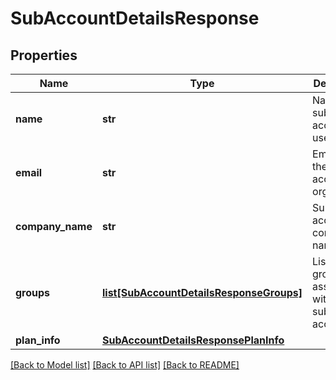 # SubAccountDetailsResponse

## Properties
Name | Type | Description | Notes
------------ | ------------- | ------------- | -------------
**name** | **str** | Name of the sub-account user | [optional] 
**email** | **str** | Email id of the sub-account organization | [optional] 
**company_name** | **str** | Sub-account company name | [optional] 
**groups** | [**list[SubAccountDetailsResponseGroups]**](SubAccountDetailsResponseGroups.md) | List of group(s) associated with the sub-account | [optional] 
**plan_info** | [**SubAccountDetailsResponsePlanInfo**](SubAccountDetailsResponsePlanInfo.md) |  | [optional] 

[[Back to Model list]](../README.md#documentation-for-models) [[Back to API list]](../README.md#documentation-for-api-endpoints) [[Back to README]](../README.md)


